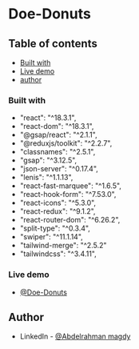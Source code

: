 # Doe-Donuts

## Table of contents

- [Built with](#built-with)
- [Live demo](#live-demo)
- [author](#author)

### Built with

- "react": "^18.3.1",
- "react-dom": "^18.3.1",
- "@gsap/react": "^2.1.1",
- "@reduxjs/toolkit": "^2.2.7",
- "classnames": "^2.5.1",
- "gsap": "^3.12.5",
- "json-server": "^0.17.4",
- "lenis": "^1.1.13",
- "react-fast-marquee": "^1.6.5",
- "react-hook-form": "^7.53.0",
- "react-icons": "^5.3.0",
- "react-redux": "^9.1.2",
- "react-router-dom": "^6.26.2",
- "split-type": "^0.3.4",
- "swiper": "^11.1.14",
- "tailwind-merge": "^2.5.2"
- "tailwindcss": "^3.4.11",

### Live demo

- [@Doe-Donuts](https://doe-donuts.vercel.app/)

## Author

- LinkedIn - [@Abdelrahman magdy](https://www.linkedin.com/in/abdelrahman-magdy-el-awady/)
